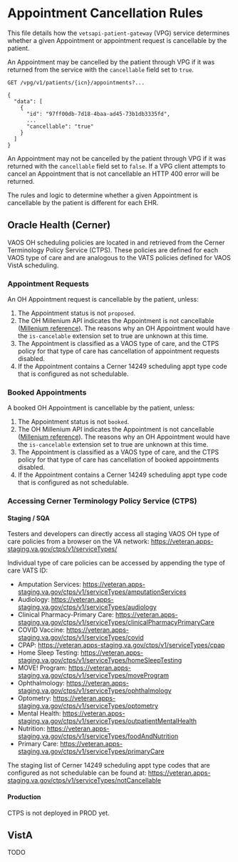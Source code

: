 # Appointment Cancellation Rules

This file details how the `vetsapi-patient-gateway` (VPG) service determines whether a given Appointment or appointment
request is cancellable by the patient.

An Appointment may be cancelled by the patient through VPG if it was returned from the service with the `cancellable`
field set to `true`.

```
GET /vpg/v1/patients/{icn}/appointments?...

{
  "data": [
    {
      "id": "97ff00db-7d18-4baa-ad45-73b1db3335fd",
      ...
      "cancellable": "true"
    }
  ]
}
```

An Appointment may not be cancelled by the patient through VPG if it was returned with the `cancellable` field set to
`false`. If a VPG client attempts to cancel an Appointment that is not cancellable an HTTP 400 error will be returned.

The rules and logic to determine whether a given Appointment is cancellable by the patient is different for each EHR.

## Oracle Health (Cerner)

VAOS OH scheduling policies are located in and retrieved from the Cerner Terminology Policy Service (CTPS). These
policies are defined for each VAOS type of care and are analogous to the VATS policies defined for VAOS VistA scheduling.

### Appointment Requests

An OH Appointment request is cancellable by the patient, unless:

1. The Appointment status is not `proposed`.
2. The OH Millenium API indicates the Appointment is not cancellable
   ([Millenium reference](https://fhir.cerner.com/millennium/r4/base/workflow/appointment/#custom-extensions)). The
   reasons why an OH Appointment would have the `is-cancelable` extension set to true are unknown at this time.
3. The Appointment is classified as a VAOS type of care, and the CTPS policy for that type of care has cancellation of
   appointment requests disabled.
4. If the Appointment contains a Cerner 14249 scheduling appt type code that is configured as not schedulable.

### Booked Appointments

A booked OH Appointment is cancellable by the patient, unless:

1. The Appointment status is not `booked`.
2. The OH Millenium API indicates the Appointment is not cancellable
   ([Millenium reference](https://fhir.cerner.com/millennium/r4/base/workflow/appointment/#custom-extensions)). The
   reasons why an OH Appointment would have the `is-cancelable` extension set to true are unknown at this time.
3. The Appointment is classified as a VAOS type of care, and the CTPS policy for that type of care has cancellation of
   booked appointments disabled.
4. If the Appointment contains a Cerner 14249 scheduling appt type code that is configured as not schedulable.

### Accessing Cerner Terminology Policy Service (CTPS)

#### Staging / SQA

Testers and developers can directly access all staging VAOS OH type of care policies from a browser on the VA network:
https://veteran.apps-staging.va.gov/ctps/v1/serviceTypes/

Individual type of care policies can be accessed by appending the type of care VATS ID:
* Amputation Services: https://veteran.apps-staging.va.gov/ctps/v1/serviceTypes/amputationServices
* Audiology: https://veteran.apps-staging.va.gov/ctps/v1/serviceTypes/audiology
* Clinical Pharmacy-Primary Care: https://veteran.apps-staging.va.gov/ctps/v1/serviceTypes/clinicalPharmacyPrimaryCare
* COVID Vaccine: https://veteran.apps-staging.va.gov/ctps/v1/serviceTypes/covid
* CPAP: https://veteran.apps-staging.va.gov/ctps/v1/serviceTypes/cpap
* Home Sleep Testing: https://veteran.apps-staging.va.gov/ctps/v1/serviceTypes/homeSleepTesting
* MOVE! Program: https://veteran.apps-staging.va.gov/ctps/v1/serviceTypes/moveProgram
* Ophthalmology: https://veteran.apps-staging.va.gov/ctps/v1/serviceTypes/ophthalmology
* Optometry: https://veteran.apps-staging.va.gov/ctps/v1/serviceTypes/optometry
* Mental Health: https://veteran.apps-staging.va.gov/ctps/v1/serviceTypes/outpatientMentalHealth
* Nutrition: https://veteran.apps-staging.va.gov/ctps/v1/serviceTypes/foodAndNutrition
* Primary Care: https://veteran.apps-staging.va.gov/ctps/v1/serviceTypes/primaryCare

The staging list of Cerner 14249 scheduling appt type codes that are configured as not schedulable can be found at:
https://veteran.apps-staging.va.gov/ctps/v1/serviceTypes/notCancellable

#### Production

CTPS is not deployed in PROD yet.

## VistA

TODO
